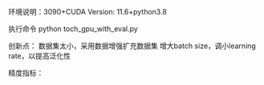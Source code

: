 环境说明：3090+CUDA Version: 11.6+python3.8


执行命令 python toch_gpu_with_eval.py


创新点：
数据集太小，采用数据增强扩充数据集
增大batch size，调小learning rate，以提高泛化性




精度指标：



